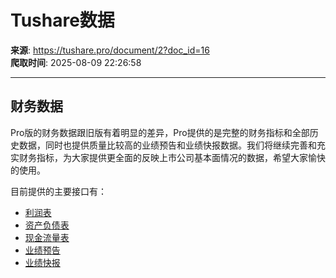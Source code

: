 # Tushare数据

**来源**: https://tushare.pro/document/2?doc_id=16  
**爬取时间**: 2025-08-09 22:26:58

---

## 财务数据

Pro版的财务数据跟旧版有着明显的差异，Pro提供的是完整的财务指标和全部历史数据，同时也提供质量比较高的业绩预告和业绩快报数据。我们将继续完善和充实财务指标，为大家提供更全面的反映上市公司基本面情况的数据，希望大家愉快的使用。

目前提供的主要接口有：

* [利润表](https://tushare.pro/document/2?doc_id=33)
* [资产负债表](https://tushare.pro/document/2?doc_id=36)
* [现金流量表](https://tushare.pro/document/2?doc_id=44)
* [业绩预告](https://tushare.pro/document/2?doc_id=45)
* [业绩快报](https://tushare.pro/document/2?doc_id=46)
